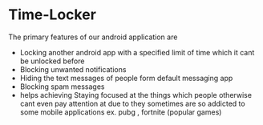 # Time-Locker
The primary features of our android application are
- Locking another android app with a specified limit of time which it cant be unlocked before
- Blocking unwanted notifications 
- Hiding the text messages of people form default messaging app 
- Blocking spam messages
- helps achieving Staying focused at the things which people otherwise cant even pay attention at due to 
  they sometimes are so addicted to some mobile applications ex. pubg , fortnite (popular games) 



